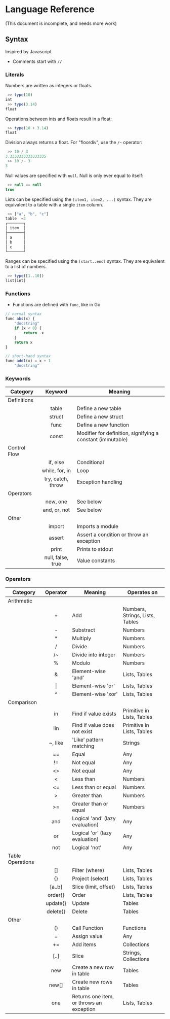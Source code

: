 # Language Reference

(This document is incomplete, and needs more work)

## Syntax

Inspired by Javascript

- Comments start with `//`

### Literals

Numbers are written as integers or floats.

```javascript
 >> type(10)
int
 >> type(3.14)
float
```

Operations between ints and floats result in a float:
```javascript
 >> type(10 + 3.14)
float
```

Division always returns a float. For "floordiv", use the `/~` operator:
```javascript
 >> 10 / 3
3.3333333333333335
 >> 10 /~ 3
3
```

Null values are specified with `null`. Null is only ever equal to itself:
```javascript
 >> null == null
true
```

Lists can be specified using the `[item1, item2, ...]` syntax. They are equivalent to a table with a single `item` column.

```javascript
 >> ["a", "b", "c"]
table  =3
┌───────┐
│ item  │
├───────┤
│ a     │
│ b     │
│ c     │
└───────┘
```

Ranges can be specified using the `[start..end]` syntax. They are equivalent to a list of numbers.

```javascript
 >> type([1..10])
list[int]
```

### Functions

- Functions are defined with `func`, like in Go

```javascript
// normal syntax
func abs(x) {
    "docstring"
    if (x < 0) {
        return -x
    }
    return x
}

// short-hand syntax
func add1(x) = x + 1
    "docstring"

```

### Keywords

| Category     | Keyword   | Meaning  |
| ------------ |:---------:| -------- |
| Definitions  | | |
|              | table | Define a new table |
|              | struct | Define a new struct |
|              | func | Define a new function |
|              | const | Modifier for definition, signifying a constant (immutable) |
| Control Flow | | |
|              | if, else | Conditional |
|              | while, for, in | Loop |
|              | try, catch, throw | Exception handling |
| Operators        | | |
|              | new, one | See below |
|              | and, or, not | See below |
| Other        | | |
|              | import | Imports a module |
|              | assert | Assert a condition or throw an exception |
|              | print | Prints to stdout |
|              | null, false, true | Value constants |


### Operators

| Category      | Operator      | Meaning  | Operates on |
| ------------- |:-------------:| -------- | ----- |
| Arithmetic    | | |
|               | + | Add      | Numbers, Strings, Lists, Tables
|               | - | Substract | Numbers
|               | * | Multiply | Numbers
|               | / | Divide | Numbers
|               | /~ | Divide into integer | Numbers
|               | % | Modulo | Numbers
|               | & | Element-wise 'and' | Lists, Tables
|               | \| | Element-wise 'or' | Lists, Tables
|               | ^ | Element-wise 'xor' | Lists, Tables
| Comparison    | | |
|               | in | Find if value exists      | Primitive in Lists, Tables
|               | !in | Find if value does not exist | Primitive in Lists, Tables
|               | ~, like | 'Like' pattern matching | Strings
|               | == | Equal | Any
|               | != | Not equal | Any
|               | <> | Not equal | Any
|               | < | Less than | Numbers
|               | <= | Less than or equal | Numbers
|               | > | Greater than | Numbers
|               | >= | Greater than or equal | Numbers
|               | and | Logical 'and' (lazy evaluation) | Any
|               | or | Logical 'or' (lazy evaluation) | Any
|               | not | Logical 'not' | Any
| Table Operations | | |
|                  | [] | Filter (where) | Lists, Tables
|                  | {} | Project (select) | Lists, Tables
|                  | [a..b] | Slice (limit, offset) | Lists, Tables
|                  | order{} | Order | Lists, Tables
|                  | update{} | Update | Tables
|                  | delete{} | Delete | Tables
| Other | | |
|                  | () | Call Function | Functions
|                  | = | Assign value | Any
|                  | += | Add items | Collections
|                  | [..] | Slice | Strings, Collections
|                  | new | Create a new row in table | Tables
|                  | new[] | Create new rows in table | Tables
|                  | one | Returns one item, or throws an exception  | Lists, Tables

